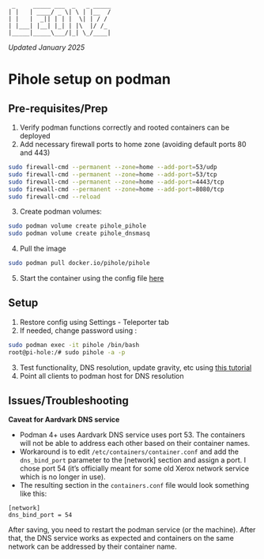 ```
 _     _____ ___  _   _ _____
| |   | ____/ _ \| \ | |__  /
| |   |  _|| | | |  \| | / / 
| |___| |__| |_| | |\  |/ /_ 
|_____|_____\___/|_| \_/____|
```
_Updated January 2025_

# Pihole setup on podman
	
## Pre-requisites/Prep

1. Verify podman functions correctly and rooted containers can be deployed
2. Add necessary firewall ports to home zone (avoiding default ports 80 and 443)
```bash
sudo firewall-cmd --permanent --zone=home --add-port=53/udp
sudo firewall-cmd --permanent --zone=home --add-port=53/tcp
sudo firewall-cmd --permanent --zone=home --add-port=4443/tcp
sudo firewall-cmd --permanent --zone=home --add-port=8080/tcp
sudo firewall-cmd --reload
```
3. Create podman volumes:
```bash
sudo podman volume create pihole_pihole
sudo podman volume create pihole_dnsmasq
```
4. Pull the image
```bash
sudo podman pull docker.io/pihole/pihole
```
5. Start the container using the config file [here](https://github.com/leonzwrx/homelab-wiki/podman_configs/pihole.txt)

## Setup
1. Restore config using Settings - Teleporter tab
2. If needed, change password using :
```bash
sudo podman exec -it pihole /bin/bash
root@pi-hole:/# sudo pihole -a -p      
```
3. Test functionality, DNS resolution, update gravity, etc using [this tutorial](https://www.crosstalksolutions.com/the-worlds-greatest-pi-hole-and-unbound-tutorial-2023/)
4. Point all clients to podman host for DNS resolution

## Issues/Troubleshooting
**Caveat for Aardvark DNS service**
- Podman 4+ uses Aardvark DNS service uses port 53. The containers will not be able to address each other based on their container names.
- Workaround is to edit `/etc/containers/container.conf` and add the `dns_bind_port` parameter to the [network] section and assign a port. I chose port 54 (it’s officially meant for some old Xerox network service which is no longer in use).
- The resulting section in the `containers.conf` file would look something like this:
```
[network]
dns_bind_port = 54
```
After saving, you need to restart the podman service (or the machine). After that, the DNS service works as expected and containers on the same network can be addressed by their container name.